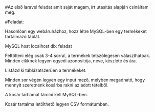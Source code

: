 #Az első laravel feladat amit saját magam, írt utasítás alapján csináltam meg.

#Feladat:

Hasonlóan egy webáruházhoz, hozz létre MySQL-ben egy termékeket tartalmazó táblát.

MySQL
host localhost
db:   feladat

Feltölteni elég csak 3-4 sorral, a termékek tetszőlegesen választhatóak. Minden cikknek legyen egyedi azonosítója, neve, készlete és ára.

Listázd ki táblázatszerűen a termékeket.

Minden sor végén legyen egy input mező, melyben megadható, hogy mennyit szeretnénk kosárba rakni az adott tételből.

A kosár tartlamát tárolni kell MySQL-ben.

Kosár tartalma letölthető legyen CSV formátumban.

